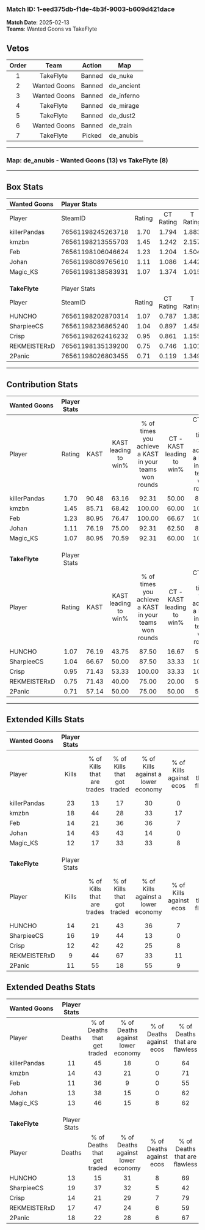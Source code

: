 ### Match ID: 1-eed375db-f1de-4b3f-9003-b609d421dace  
**Match Date**: 2025-02-13  
**Teams**: Wanted Goons vs TakeFlyte  

## Vetos  

| Order | Team | Action | Map |
| :---: | :--: | :----: | --- |
| 1 | TakeFlyte | Banned | de_nuke |
| 2 | Wanted Goons | Banned | de_ancient |
| 3 | Wanted Goons | Banned | de_inferno |
| 4 | TakeFlyte | Banned | de_mirage |
| 5 | TakeFlyte | Banned | de_dust2 |
| 6 | Wanted Goons | Banned | de_train |
| 7 | TakeFlyte | Picked | de_anubis |

---  

### **Map**: de_anubis - Wanted Goons (13) vs TakeFlyte (8)  
---  

## Box Stats  

| **Wanted Goons** | Player Stats      |        |           |          |       |      |       |         |        |      |     |
| :- | :- | :-: | :-: | :-: | :-: | :-: | :-: | :-: | :-: | :-: | :-: |
| Player           | SteamID           | Rating | CT Rating | T Rating | KAST  | ADR  | Kills | Assists | Deaths | K/D  | HS% |
| killerPandas     | 76561198245263718 |  1.70  |   1.794   |  1.883   | 90.48 | 93.0 |  23   |    2    |   11   | 2.09 | 21  |
| kmzbn            | 76561198213555703 |  1.45  |   1.242   |  2.157   | 85.71 | 98.6 |  18   |   12    |   14   | 1.29 | 61  |
| Feb              | 76561198106046624 |  1.23  |   1.204   |  1.504   | 80.95 | 77.2 |  14   |    6    |   11   | 1.27 | 71  |
| Johan            | 76561198089765610 |  1.11  |   1.086   |  1.442   | 76.19 | 65.0 |  14   |    8    |   13   | 1.08 | 42  |
| Magic_KS         | 76561198138583931 |  1.07  |   1.374   |  1.015   | 80.95 | 68.1 |  12   |    7    |   13   | 0.92 | 58  |
|                  |                   |        |           |          |       |      |       |         |        |      |     |
|                  |                   |        |           |          |       |      |       |         |        |      |     |
|                  |                   |        |           |          |       |      |       |         |        |      |     |
| **TakeFlyte**    | Player Stats      |        |           |          |       |      |       |         |        |      |     |
| Player           | SteamID           | Rating | CT Rating | T Rating | KAST  | ADR  | Kills | Assists | Deaths | K/D  | HS% |
| HUNCHO           | 76561198202870314 |  1.07  |   0.787   |  1.382   | 76.19 | 60.3 |  14   |    3    |   13   | 1.08 | 57  |
| SharpieeCS       | 76561198236865240 |  1.04  |   0.897   |  1.458   | 66.67 | 89.8 |  16   |    6    |   19   | 0.84 | 62  |
| Crisp            | 76561198262416232 |  0.95  |   0.861   |  1.155   | 71.43 | 60.1 |  12   |    8    |   14   | 0.86 | 25  |
| REKMEISTERxD     | 76561198135139200 |  0.75  |   0.746   |  1.101   | 71.43 | 61.1 |   9   |    6    |   17   | 0.53 | 55  |
| 2Panic           | 76561198026803455 |  0.71  |   0.119   |  1.349   | 57.14 | 69.3 |  11   |    3    |   18   | 0.61 | 81  |
---  

## Contribution Stats  

| **Wanted Goons** | Player Stats |       |                      |                                                        |                           |                                                             |                          |                                                            |
| :- | :-: | :-: | :-: | :-: | :-: | :-: | :-: | :-: |
| Player           |    Rating    | KAST  | KAST leading to win% | % of times you achieve a KAST in your teams won rounds | CT - KAST leading to win% | CT - % of times you achieve a KAST in your teams won rounds | T - KAST leading to win% | T - % of times you achieve a KAST in your teams won rounds |
| killerPandas     |     1.70     | 90.48 |        63.16         |                         92.31                          |           50.00           |                            83.33                            |          77.78           |                           100.00                           |
| kmzbn            |     1.45     | 85.71 |        68.42         |                         100.00                         |           60.00           |                           100.00                            |          77.78           |                           100.00                           |
| Feb              |     1.23     | 80.95 |        76.47         |                         100.00                         |           66.67           |                           100.00                            |          87.50           |                           100.00                           |
| Johan            |     1.11     | 76.19 |        75.00         |                         92.31                          |           62.50           |                            83.33                            |          87.50           |                           100.00                           |
| Magic_KS         |     1.07     | 80.95 |        70.59         |                         92.31                          |           60.00           |                           100.00                            |          85.71           |                           85.71                            |
|                  |              |       |                      |                                                        |                           |                                                             |                          |                                                            |
|                  |              |       |                      |                                                        |                           |                                                             |                          |                                                            |
|                  |              |       |                      |                                                        |                           |                                                             |                          |                                                            |
| **TakeFlyte**    | Player Stats |       |                      |                                                        |                           |                                                             |                          |                                                            |
| Player           |    Rating    | KAST  | KAST leading to win% | % of times you achieve a KAST in your teams won rounds | CT - KAST leading to win% | CT - % of times you achieve a KAST in your teams won rounds | T - KAST leading to win% | T - % of times you achieve a KAST in your teams won rounds |
| HUNCHO           |     1.07     | 76.19 |        43.75         |                         87.50                          |           16.67           |                            50.00                            |          60.00           |                           100.00                           |
| SharpieeCS       |     1.04     | 66.67 |        50.00         |                         87.50                          |           33.33           |                           100.00                            |          62.50           |                           83.33                            |
| Crisp            |     0.95     | 71.43 |        53.33         |                         100.00                         |           33.33           |                           100.00                            |          66.67           |                           100.00                           |
| REKMEISTERxD     |     0.75     | 71.43 |        40.00         |                         75.00                          |           20.00           |                            50.00                            |          50.00           |                           83.33                            |
| 2Panic           |     0.71     | 57.14 |        50.00         |                         75.00                          |           50.00           |                            50.00                            |          50.00           |                           83.33                            |
---  

## Extended Kills Stats  

| **Wanted Goons** | Player Stats |                            |                            |                                    |                         |                              |                                 |                                       |                    |           |
| :- | :-: | :-: | :-: | :-: | :-: | :-: | :-: | :-: | :-: | :-: |
| Player           |    Kills     | % of Kills that are trades | % of Kills that got traded | % of Kills against a lower economy | % of Kills against ecos | % of Kills that are flawless | % of Kills that are close duels | % of Kills that are assisted by flash | Pistol Round Kills | AWP Kills |
| killerPandas     |      23      |             13             |             17             |                 30                 |            0            |              78              |                4                |                   0                   |         10         |     5     |
| kmzbn            |      18      |             44             |             28             |                 33                 |           17            |              50              |               11                |                  22                   |         0          |     1     |
| Feb              |      14      |             21             |             36             |                 36                 |            7            |              36              |                0                |                   0                   |         0          |     1     |
| Johan            |      14      |             43             |             43             |                 14                 |            0            |              64              |                7                |                   7                   |         0          |     2     |
| Magic_KS         |      12      |             17             |             33             |                 33                 |            8            |              75              |                8                |                   0                   |         0          |     1     |
|                  |              |                            |                            |                                    |                         |                              |                                 |                                       |                    |           |
|                  |              |                            |                            |                                    |                         |                              |                                 |                                       |                    |           |
|                  |              |                            |                            |                                    |                         |                              |                                 |                                       |                    |           |
| **TakeFlyte**    | Player Stats |                            |                            |                                    |                         |                              |                                 |                                       |                    |           |
| Player           |    Kills     | % of Kills that are trades | % of Kills that got traded | % of Kills against a lower economy | % of Kills against ecos | % of Kills that are flawless | % of Kills that are close duels | % of Kills that are assisted by flash | Pistol Round Kills | AWP Kills |
| HUNCHO           |      14      |             21             |             43             |                 36                 |            7            |              50              |                0                |                   7                   |         0          |     0     |
| SharpieeCS       |      16      |             19             |             44             |                 13                 |            0            |              63              |               13                |                  13                   |         2          |     1     |
| Crisp            |      12      |             42             |             42             |                 25                 |            8            |              58              |                0                |                   0                   |         3          |     2     |
| REKMEISTERxD     |      9       |             44             |             67             |                 33                 |           11            |              89              |                0                |                  33                   |         0          |     0     |
| 2Panic           |      11      |             55             |             18             |                 55                 |            9            |              64              |               18                |                   0                   |         0          |     2     |
## Extended Deaths Stats  

| **Wanted Goons** | Player Stats |                             |                                   |                          |                               |                            |                           |               |
| :- | :-: | :-: | :-: | :-: | :-: | :-: | :-: | :-: |
| Player           |    Deaths    | % of Deaths that get traded | % of Deaths against lower economy | % of Deaths against ecos | % of Deaths that are flawless | % of Deaths that are close | % of Deaths while blinded | Deaths to AWP |
| killerPandas     |      11      |             45              |                18                 |            0             |              64               |             9              |            18             |       1       |
| kmzbn            |      14      |             43              |                21                 |            0             |              71               |             0              |             7             |       0       |
| Feb              |      11      |             36              |                 9                 |            0             |              55               |             9              |             0             |       2       |
| Johan            |      13      |             38              |                15                 |            0             |              62               |             15             |            15             |       0       |
| Magic_KS         |      13      |             46              |                15                 |            8             |              62               |             0              |             8             |       2       |
|                  |              |                             |                                   |                          |                               |                            |                           |               |
|                  |              |                             |                                   |                          |                               |                            |                           |               |
|                  |              |                             |                                   |                          |                               |                            |                           |               |
| **TakeFlyte**    | Player Stats |                             |                                   |                          |                               |                            |                           |               |
| Player           |    Deaths    | % of Deaths that get traded | % of Deaths against lower economy | % of Deaths against ecos | % of Deaths that are flawless | % of Deaths that are close | % of Deaths while blinded | Deaths to AWP |
| HUNCHO           |      13      |             15              |                31                 |            8             |              69               |             8              |             8             |       1       |
| SharpieeCS       |      19      |             37              |                32                 |            5             |              42               |             5              |            11             |       3       |
| Crisp            |      14      |             21              |                29                 |            7             |              79               |             0              |             0             |       1       |
| REKMEISTERxD     |      17      |             47              |                24                 |            6             |              59               |             6              |             6             |       2       |
| 2Panic           |      18      |             22              |                28                 |            6             |              67               |             11             |             6             |       3       |
